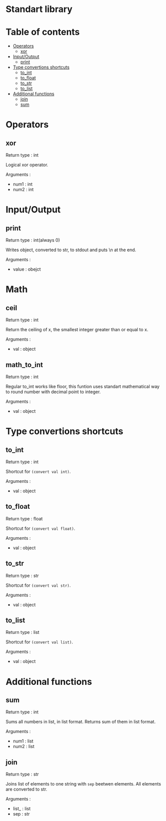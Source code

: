 # Standart library
# Table of contents
* [Operators](#operators)
  * [xor](#xor)
* [Input/Output](#inputoutput)
  * [print](#print)
* [Type convertions shortcuts](#type-convertions-shortcuts)
  * [to_int](#to_int)
  * [to_float](#to_float)
  * [to_str](#to_str)
  * [to_list](#to_list)
* [Additional functions](#additional-functions)
  * [join](#join)
  * [sum](#sum)

# Operators
  ## xor
  Return type : int
  
  Logical xor operator.

  Arguments :
  * num1 : int
  * num2 : int

# Input/Output
  ## print
  Return type : int(always 0)
  
  Writes object, converted to str, to stdout and puts \n at the end.

  Arguments :
  * value : obejct

# Math
  ## ceil
  Return type : int
  
  Return the ceiling of x, the smallest integer greater than or equal to x.

  Arguments :
  * val : object

  ## math_to_int
  Return type : int
  
  Regular to_int works like floor, this funtion uses standart mathematical way to round number with decimal point to integer.

  Arguments :
  * val : object

# Type convertions shortcuts
  ## to_int
  Return type : int
  
  Shortcut for `(convert val int)`.

  Arguments :
  * val : object

  ## to_float
  Return type : float
  
  Shortcut for `(convert val float)`.

  Arguments :
  * val : object

  ## to_str
  Return type : str
  
  Shortcut for `(convert val str)`.

  Arguments :
  * val : object

  ## to_list
  Return type : list
  
  Shortcut for `(convert val list)`.

  Arguments :
  * val : object

# Additional functions
  ## sum
  Return type : int
  
  Sums all numbers in list, in list format. Returns sum of them in list format.

  Arguments :
  * num1 : list
  * num2 : list

  ## join
  Return type : str
  
  Joins list of elements to one string with `sep` beetwen elements. All elements are converted to str.

  Arguments :
  * list_ : list
  * sep : str